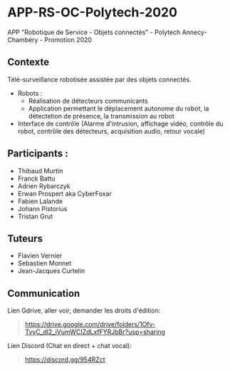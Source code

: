 # APP-RS-OC-Polytech-2020

APP "Robotique de Service - Objets connectés" - Polytech Annecy-Chambéry - Promotion 2020

## Contexte 
Télé-surveillance robotisée assistée par des objets connectés.  
* Robots :
  * Réalisation de détecteurs communicants
  * Application permettant le déplacement autonome du robot, la détectetion de présence, la transmission au robot
* Interface de contrôle (Alarme d'intrusion, affichage vidéo, contrôle du robot, contrôle des détecteurs, acquisition audio, retour vocale)

## Participants :
* Thibaud Murtin
* Franck Battu
* Adrien Rybarczyk
* Erwan Prospert aka CyberFoxar
* Fabien Lalande
* Johann Pistorius
* Tristan Grut

## Tuteurs
* Flavien Vernier
* Sebastien Monnet
* Jean-Jacques Curtelin

## Communication
Lien Gdrive, aller voir, demander les droits d'édition:
> https://drive.google.com/drive/folders/1Ofv-TvyC_dI2_iVumWCIZdLxfFYRJbBr?usp=sharing

Lien Discord (Chat en direct + chat vocal):
> https://discord.gg/954RZct
